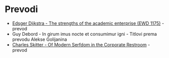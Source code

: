 # Prevodi

- [Edsger Dijkstra - The strengths of the academic enterprise (EWD 1175)](https://www.cs.utexas.edu/users/EWD/transcriptions/EWD11xx/EWD1175.html) - prevod
- Guy Debord - In girum imus nocte et consumimur igni - Titlovi prema prevodu Alekse Golijanina
- [Charles Skitter - Of Modern Serfdom in the Corporate Restroom](http://web.archive.org/web/20070812191544/http://franmagazine.com/extras/serfdom.html) - prevod
